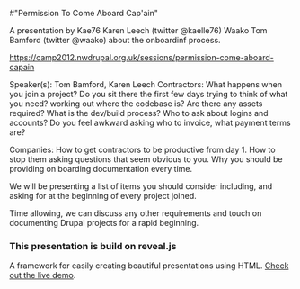 #"Permission To Come Aboard Cap'ain"

A presentation by Kae76 Karen Leech (twitter @kaelle76) Waako Tom Bamford (twitter @waako) about the onboardinf process. 

https://camp2012.nwdrupal.org.uk/sessions/permission-come-aboard-capain

Speaker(s): 
Tom Bamford, Karen Leech
Contractors:
What happens when you join a project?
Do you sit there the first few days trying to think of what you need?
working out where the codebase is?
Are there any assets required?
What is the dev/build process?
Who to ask about logins and accounts?
Do you feel awkward asking who to invoice, what payment terms are?

Companies:
How to get contractors to be productive from day 1.
How to stop them asking questions that seem obvious to you.
Why you should be providing on boarding documentation every time.

We will be presenting a list of items you should consider including, and asking for at the beginning of every project joined.

Time allowing, we can discuss any other requirements and touch on documenting Drupal projects for a rapid beginning.

### This presentation is build on reveal.js

A framework for easily creating beautiful presentations using HTML. [Check out the live demo](http://lab.hakim.se/reveal-js/).
